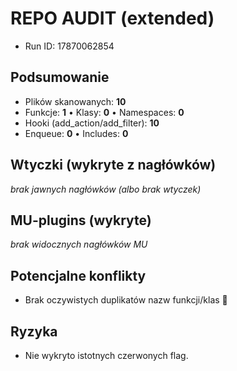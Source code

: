# REPO AUDIT (extended)
- Run ID: 17870062854

## Podsumowanie
- Plików skanowanych: **10**
- Funkcje: **1** • Klasy: **0** • Namespaces: **0**
- Hooki (add_action/add_filter): **10**
- Enqueue: **0**  • Includes: **0**

## Wtyczki (wykryte z nagłówków)
_brak jawnych nagłówków (albo brak wtyczek)_

## MU-plugins (wykryte)
_brak widocznych nagłówków MU_

## Potencjalne konflikty
- Brak oczywistych duplikatów nazw funkcji/klas 🎉

## Ryzyka
- Nie wykryto istotnych czerwonych flag.

